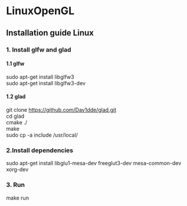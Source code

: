 # LinuxOpenGL

## Installation guide Linux

### 1. Install glfw and glad
#### 1.1 glfw
sudo apt-get install libglfw3\
sudo apt-get install libglfw3-dev
#### 1.2 glad
git clone https://github.com/Dav1dde/glad.git \
cd glad\
cmake ./\
make\
sudo cp -a include /usr/local/

### 2.Install dependencies
sudo apt-get install libglu1-mesa-dev freeglut3-dev mesa-common-dev xorg-dev

### 3. Run
make run
